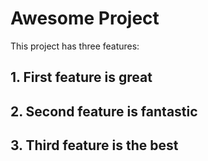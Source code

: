 # Awesome Project

This project has three features:

## 1. First feature is great

## 2. Second feature is fantastic

## 3. Third feature is the best

